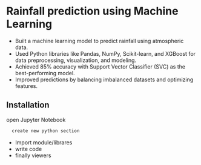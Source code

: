 
# Rainfall prediction using Machine Learning

- Built a machine learning model to predict rainfall using atmospheric data.
- Used Python libraries like Pandas, NumPy, Scikit-learn, and XGBoost for data preprocessing, visualization, and modeling.
- Achieved 85% accuracy with Support Vector Classifier (SVC) as the best-performing model.
- Improved predictions by balancing imbalanced datasets and optimizing features.




## Installation

open Jupyter Notebook

```bash
  create new python section
```
- Import module/librares
- write code
- finally viewers
    
